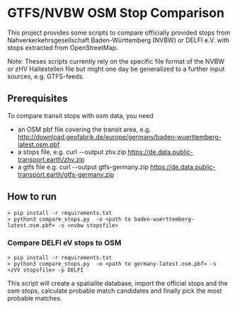 # GTFS/NVBW OSM Stop Comparison
This project provides some scripts to compare officially provided stops from Nahverkerkehrsgesellschaft Baden-Württemberg (NVBW) or DELFI e.V. with stops extracted from OpenStreetMap.

Note: Theses scripts currently rely on the specific file format of the NVBW or zHV Haltestellen file but might one day be generalized to a further input sources, e.g. GTFS-feeds.

## Prerequisites

To compare transit stops with osm data, you need
* an OSM pbf file covering the transit area, e.g.
  http://download.geofabrik.de/europe/germany/baden-wuerttemberg-latest.osm.pbf
* a stops file, e.g. curl --output zhv.zip https://de.data.public-transport.earth/zhv.zip
* a gtfs file e.g. curl --output gtfs-germany.zip https://de.data.public-transport.earth/gtfs-germany.zip



## How to run
```
> pip install -r requirements.txt
> python3 compare_stops.py  -o <path to baden-wuerttemberg-latest.osm.pbf> -s <nvbw stopsfile>
```

### Compare DELFI eV stops to OSM
```
> pip install -r requirements.txt
> python3 compare_stops.py  -o <path to germany-latest.osm.pbf> -s <zVV stopsfile> -p DELFI
```


This script will create a spatialite database, import the official stops and the osm stops, calculate probable match candidates and finally pick the most probable matches.
